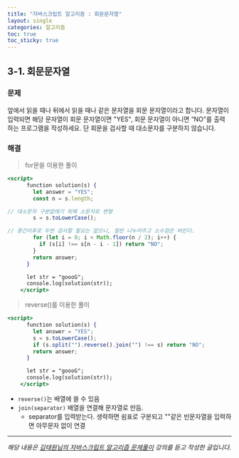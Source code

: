 ```yaml
---
title: "자바스크립트 알고리즘 : 회문문자열"
layout: single
categories: 알고리즘
toc: true
toc_sticky: true
---
```


## 3-1. 회문문자열

### 문제

앞에서 읽을 때나 뒤에서 읽을 때나 같은 문자열을 회문 문자열이라고 합니다.
문자열이 입력되면 해당 문자열이 회문 문자열이면 "YES", 회문 문자열이 아니면 “NO"를 출력
하는 프로그램을 작성하세요.
단 회문을 검사할 때 대소문자를 구분하지 않습니다.

### 해결

> for문을 이용한 풀이

```jsx
<script>
      function solution(s) {
        let answer = "YES";
        const n = s.length;

// 대소문자 구분없애기 위해 소문자로 변형
        s = s.toLowerCase();

// 중간이후로 두번 검사할 필요는 없으니, 절반 나누어주고 소수점은 버린다.
        for (let i = 0; i < Math.floor(n / 2); i++) {
          if (s[i] !== s[n - i - 1]) return "NO";
        }
        return answer;
      }

      let str = "goooG";
      console.log(solution(str));
    </script>
```

> reverse()를 이용한 풀이

```jsx
<script>
      function solution(s) {
        let answer = "YES";
        s = s.toLowerCase();
        if (s.split("").reverse().join("") !== s) return "NO";
        return answer;
      }

      let str = "goooG";
      console.log(solution(str));
    </script>
```

- `reverse()`는 배열에 쓸 수 있음
- `join(separator)` 배열을 연결해 문자열로 만듬.
  - separator를 입력받는다. 생략하면 쉼표로 구분되고 ""같은 빈문자열을 입력하면 아무문자 없이 연결

---

_해당 내용은 [김태원님의 자바스크립트 알고리즘 문제풀이](https://www.inflearn.com/course/%EC%9E%90%EB%B0%94%EC%8A%A4%ED%81%AC%EB%A6%BD%ED%8A%B8-%EC%95%8C%EA%B3%A0%EB%A6%AC%EC%A6%98-%EB%AC%B8%EC%A0%9C%ED%92%80%EC%9D%B4/dashboard) 강의를 듣고 작성한 글입니다._
